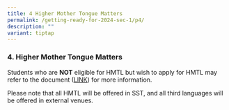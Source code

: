 ```yaml
---
title: 4 Higher Mother Tongue Matters
permalink: /getting-ready-for-2024-sec-1/p4/
description: ""
variant: tiptap
---
```

<h3>4. Higher Mother Tongue Matters</h3>
<p>Students who are <strong>NOT</strong> eligible for HMTL but wish to apply
for HMTL may refer to the document (<a href="/files/MTL_Briefing_for_S1_2024__pdf__v2__a_.pdf" rel="noopener noreferrer nofollow" target="_blank">LINK</a>) for more
information.</p>
<p>Please note that all HMTL will be offered in SST, and all third languages
will be offered in external venues.</p>